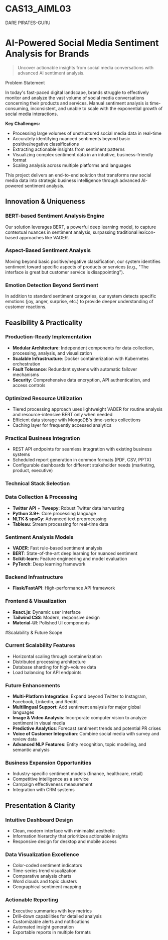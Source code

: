 # CAS13_AIML03
DARE PIRATES-GURU


#  AI-Powered Social Media Sentiment Analysis for Brands

> Uncover actionable insights from social media conversations with advanced AI sentiment analysis.

Problem Statement

In today's fast-paced digital landscape, brands struggle to effectively monitor and analyze the vast volume of social media conversations concerning their products and services. Manual sentiment analysis is time-consuming, inconsistent, and unable to scale with the exponential growth of social media interactions.

**Key Challenges:**
- Processing large volumes of unstructured social media data in real-time
- Accurately identifying nuanced sentiments beyond basic positive/negative classifications
- Extracting actionable insights from sentiment patterns
- Visualizing complex sentiment data in an intuitive, business-friendly format
- Scaling analysis across multiple platforms and languages

This project delivers an end-to-end solution that transforms raw social media data into strategic business intelligence through advanced AI-powered sentiment analysis.

##  Innovation & Uniqueness

### BERT-based Sentiment Analysis Engine
Our solution leverages BERT, a powerful deep learning model, to capture contextual nuances in sentiment analysis, surpassing traditional lexicon-based approaches like VADER.

### Aspect-Based Sentiment Analysis
Moving beyond basic positive/negative classification, our system identifies sentiment toward specific aspects of products or services (e.g., "The interface is great but customer service is disappointing").

### Emotion Detection Beyond Sentiment
In addition to standard sentiment categories, our system detects specific emotions (joy, anger, surprise, etc.) to provide deeper understanding of customer reactions.

## Feasibility & Practicality

### Production-Ready Implementation
- **Modular Architecture**: Independent components for data collection, processing, analysis, and visualization
- **Scalable Infrastructure**: Docker containerization with Kubernetes orchestration
- **Fault Tolerance**: Redundant systems with automatic failover mechanisms
- **Security**: Comprehensive data encryption, API authentication, and access controls

### Optimized Resource Utilization
- Tiered processing approach uses lightweight VADER for routine analysis and resource-intensive BERT only when needed
- Efficient data storage with MongoDB's time-series collections
- Caching layer for frequently accessed analytics

### Practical Business Integration
- REST API endpoints for seamless integration with existing business systems
- Scheduled report generation in common formats (PDF, CSV, PPTX)
- Configurable dashboards for different stakeholder needs (marketing, product, executive)

### Technical Stack Selection

### Data Collection & Processing
- **Twitter API** + **Tweepy**: Robust Twitter data harvesting
- **Python 3.9+**: Core processing language
- **NLTK & spaCy**: Advanced text preprocessing
- **Tableau**: Stream processing for real-time data


### Sentiment Analysis Models
- **VADER**: Fast rule-based sentiment analysis
- **BERT**: State-of-the-art deep learning for nuanced sentiment
- **Scikit-learn**: Feature engineering and model evaluation
- **PyTorch**: Deep learning framework

### Backend Infrastructure
- **Flask/FastAPI**: High-performance API framework


### Frontend & Visualization
- **React.js**: Dynamic user interface
- **Tailwind CSS**: Modern, responsive design
- **Material-UI**: Polished UI components


#Scalability & Future Scope

### Current Scalability Features
- Horizontal scaling through containerization
- Distributed processing architecture
- Database sharding for high-volume data
- Load balancing for API endpoints

### Future Enhancements
- **Multi-Platform Integration**: Expand beyond Twitter to Instagram, Facebook, LinkedIn, and Reddit
- **Multilingual Support**: Add sentiment analysis for major global languages
- **Image & Video Analysis**: Incorporate computer vision to analyze sentiment in visual media
- **Predictive Analytics**: Forecast sentiment trends and potential PR crises
- **Voice of Customer Integration**: Combine social media with survey and review data
- **Advanced NLP Features**: Entity recognition, topic modeling, and semantic analysis

### Business Expansion Opportunities
- Industry-specific sentiment models (finance, healthcare, retail)
- Competitive intelligence as a service
- Campaign effectiveness measurement
- Integration with CRM systems

##  Presentation & Clarity

### Intuitive Dashboard Design
- Clean, modern interface with minimalist aesthetic
- Information hierarchy that prioritizes actionable insights
- Responsive design for desktop and mobile access

### Data Visualization Excellence
- Color-coded sentiment indicators
- Time-series trend visualization
- Comparative analysis charts
- Word clouds and topic clusters
- Geographical sentiment mapping

### Actionable Reporting
- Executive summaries with key metrics
- Drill-down capabilities for detailed analysis
- Customizable alerts and notifications
- Automated insight generation
- Exportable reports in multiple formats






